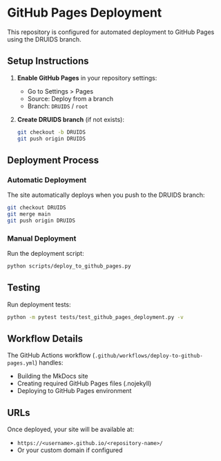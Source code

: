 # GitHub Pages Deployment

This repository is configured for automated deployment to GitHub Pages using the DRUIDS branch.

## Setup Instructions

1. **Enable GitHub Pages** in your repository settings:
   - Go to Settings > Pages
   - Source: Deploy from a branch
   - Branch: `DRUIDS` / `root`

2. **Create DRUIDS branch** (if not exists):
   ```bash
   git checkout -b DRUIDS
   git push origin DRUIDS
   ```

## Deployment Process

### Automatic Deployment
The site automatically deploys when you push to the DRUIDS branch:
```bash
git checkout DRUIDS
git merge main
git push origin DRUIDS
```

### Manual Deployment
Run the deployment script:
```bash
python scripts/deploy_to_github_pages.py
```

## Testing

Run deployment tests:
```bash
python -m pytest tests/test_github_pages_deployment.py -v
```

## Workflow Details

The GitHub Actions workflow (`.github/workflows/deploy-to-github-pages.yml`) handles:
- Building the MkDocs site
- Creating required GitHub Pages files (.nojekyll)
- Deploying to GitHub Pages environment

## URLs

Once deployed, your site will be available at:
- `https://<username>.github.io/<repository-name>/`
- Or your custom domain if configured